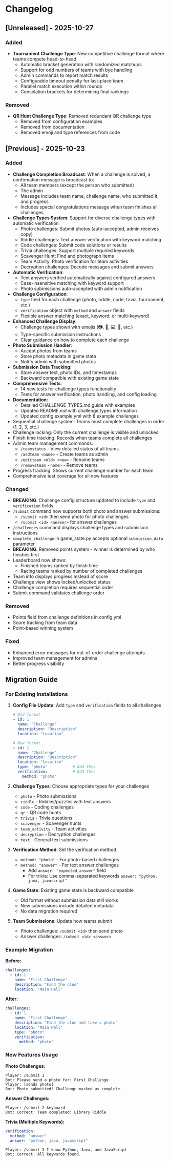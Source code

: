 # Changelog

## [Unreleased] - 2025-10-27

### Added
- **Tournament Challenge Type**: New competitive challenge format where teams compete head-to-head
  - Automatic bracket generation with randomized matchups
  - Support for odd numbers of teams with bye handling
  - Admin commands to report match results
  - Configurable timeout penalty for last-place team
  - Parallel match execution within rounds
  - Consolation brackets for determining final rankings

### Removed
- **QR Hunt Challenge Type**: Removed redundant QR challenge type
  - Removed from configuration examples
  - Removed from documentation
  - Removed emoji and type references from code

## [Previous] - 2025-10-23

### Added
- **Challenge Completion Broadcast**: When a challenge is solved, a confirmation message is broadcast to:
  - All team members (except the person who submitted)
  - The admin
  - Message includes team name, challenge name, who submitted it, and progress
  - Includes special congratulations message when team finishes all challenges
- **Challenge Types System**: Support for diverse challenge types with automatic verification
  - Photo challenges: Submit photos (auto-accepted, admin receives copy)
  - Riddle challenges: Text answer verification with keyword matching
  - Code challenges: Submit code solutions or results
  - Trivia challenges: Support multiple required keywords
  - Scavenger Hunt: Find and photograph items
  - Team Activity: Photo verification for team activities
  - Decryption challenges: Decode messages and submit answers
- **Automatic Verification**: 
  - Text answers verified automatically against configured answers
  - Case-insensitive matching with keyword support
  - Photo submissions auto-accepted with admin notification
- **Challenge Configuration**:
  - `type` field for each challenge (photo, riddle, code, trivia, tournament, etc.)
  - `verification` object with `method` and `answer` fields
  - Flexible answer matching (exact, keyword, or multi-keyword)
- **Enhanced Challenge Display**:
  - Challenge types shown with emojis (📷, 🧩, 💻, 📱, etc.)
  - Type-specific submission instructions
  - Clear guidance on how to complete each challenge
- **Photo Submission Handler**: 
  - Accept photos from teams
  - Store photo metadata in game state
  - Notify admin with submitted photos
- **Submission Data Tracking**:
  - Store answer text, photo IDs, and timestamps
  - Backward compatible with existing game state
- **Comprehensive Tests**: 
  - 14 new tests for challenge types functionality
  - Tests for answer verification, photo handling, and config loading
- **Documentation**:
  - Detailed CHALLENGE_TYPES.md guide with examples
  - Updated README.md with challenge types information
  - Updated config.example.yml with 8 example challenges
- Sequential challenge system: Teams must complete challenges in order (1, 2, 3, etc.)
- Challenge locking: Only the current challenge is visible and unlocked
- Finish time tracking: Records when teams complete all challenges
- Admin team management commands:
  - `/teamstatus` - View detailed status of all teams
  - `/addteam <name>` - Create teams as admin
  - `/editteam <old> <new>` - Rename teams
  - `/removeteam <name>` - Remove teams
- Progress tracking: Shows current challenge number for each team
- Comprehensive test coverage for all new features

### Changed
- **BREAKING**: Challenge config structure updated to include `type` and `verification` fields
- `/submit` command now supports both photo and answer submissions:
  - `/submit <id>` then send photo for photo challenges
  - `/submit <id> <answer>` for answer challenges
- `/challenges` command displays challenge types and submission instructions
- `complete_challenge` in game_state.py accepts optional `submission_data` parameter
- **BREAKING**: Removed points system - winner is determined by who finishes first
- Leaderboard now shows:
  - Finished teams ranked by finish time
  - Racing teams ranked by number of completed challenges
- Team info displays progress instead of score
- Challenge view shows locked/unlocked status
- Challenge completion requires sequential order
- Submit command validates challenge order

### Removed
- Points field from challenge definitions in config.yml
- Score tracking from team data
- Point-based winning system

### Fixed
- Enhanced error messages for out-of-order challenge attempts
- Improved team management for admins
- Better progress visibility

## Migration Guide

### For Existing Installations

1. **Config File Update**: Add `type` and `verification` fields to all challenges
   ```yaml
   # Old format
   - id: 1
     name: "Challenge"
     description: "Description"
     location: "Location"
   
   # New format
   - id: 1
     name: "Challenge"
     description: "Description"
     location: "Location"
     type: "photo"           # Add this
     verification:           # Add this
       method: "photo"
   ```

2. **Challenge Types**: Choose appropriate types for your challenges
   - `photo` - Photo submissions
   - `riddle` - Riddles/puzzles with text answers
   - `code` - Coding challenges
   - `qr` - QR code hunts
   - `trivia` - Trivia questions
   - `scavenger` - Scavenger hunts
   - `team_activity` - Team activities
   - `decryption` - Decryption challenges
   - `text` - General text submissions

3. **Verification Method**: Set the verification method
   - `method: "photo"` - For photo-based challenges
   - `method: "answer"` - For text answer challenges
     - Add `answer: "expected_answer"` field
     - For trivia: Use comma-separated keywords `answer: "python, java, javascript"`

4. **Game State**: Existing game state is backward compatible
   - Old format without submission data still works
   - New submissions include detailed metadata
   - No data migration required

5. **Team Submissions**: Update how teams submit
   - Photo challenges: `/submit <id>` then send photo
   - Answer challenges: `/submit <id> <answer>`

### Example Migration

**Before:**
```yaml
challenges:
  - id: 1
    name: "First Challenge"
    description: "Find the clue"
    location: "Main Hall"
```

**After:**
```yaml
challenges:
  - id: 1
    name: "First Challenge"
    description: "Find the clue and take a photo"
    location: "Main Hall"
    type: "photo"
    verification:
      method: "photo"
```

### New Features Usage

**Photo Challenges:**
```
Player: /submit 1
Bot: Please send a photo for: First Challenge
Player: [sends photo]
Bot: Photo submitted! Challenge marked as complete.
```

**Answer Challenges:**
```
Player: /submit 2 keyboard
Bot: Correct! Team completed: Library Riddle
```

**Trivia (Multiple Keywords):**
```yaml
verification:
  method: "answer"
  answer: "python, java, javascript"
```
```
Player: /submit 3 I know Python, Java, and JavaScript
Bot: Correct! All keywords found.
```
